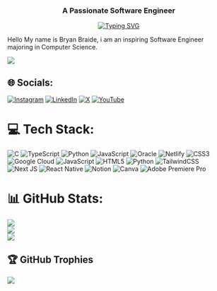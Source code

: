 <h3 align="center">A Passionate Software Engineer</h3>
<!-- markdownlint-disable MD033 MD041 -->
<p align="center">
<a href="https://git.io/typing-svg"><img src="https://readme-typing-svg.demolab.com?font=Times+New+Roman&pause=1000&color=21520EEB&random=false&width=435&lines=Technology+is+best+when+it+brings+people+together.+" alt="Typing SVG" /></a>
</p>
Hello My name is Bryan Braide, i am an inspiring Software Engineer majoring in Computer Science.

[![](https://visitcount.itsvg.in/api?id=bryanbraide&icon=0&color=1)](https://visitcount.itsvg.in)
## 🌐 Socials:
[![Instagram](https://img.shields.io/badge/Instagram-%23E4405F.svg?logo=Instagram&logoColor=white)](https://instagram.com/bryanbraide_) [![LinkedIn](https://img.shields.io/badge/LinkedIn-%230077B5.svg?logo=linkedin&logoColor=white)](https://linkedin.com/in/bryanbraide) [![X](https://img.shields.io/badge/X-black.svg?logo=X&logoColor=white)](https://x.com/BryanBraide_) [![YouTube](https://img.shields.io/badge/YouTube-%23FF0000.svg?logo=YouTube&logoColor=white)](https://youtube.com/@BryanBraide) 

# 💻 Tech Stack:
![C](https://img.shields.io/badge/c-%2300599C.svg?style=for-the-badge&logo=c&logoColor=white) ![TypeScript](https://img.shields.io/badge/typescript-%23007ACC.svg?style=for-the-badge&logo=typescript&logoColor=white) ![Python](https://img.shields.io/badge/python-3670A0?style=for-the-badge&logo=python&logoColor=ffdd54) ![JavaScript](https://img.shields.io/badge/javascript-%23323330.svg?style=for-the-badge&logo=javascript&logoColor=%23F7DF1E) ![Oracle](https://img.shields.io/badge/Oracle-F80000?style=for-the-badge&logo=oracle&logoColor=white) ![Netlify](https://img.shields.io/badge/netlify-%23000000.svg?style=for-the-badge&logo=netlify&logoColor=#00C7B7) ![CSS3](https://img.shields.io/badge/css3-%231572B6.svg?style=for-the-badge&logo=css3&logoColor=white) ![Google Cloud](https://img.shields.io/badge/GoogleCloud-%234285F4.svg?style=for-the-badge&logo=google-cloud&logoColor=white) ![JavaScript](https://img.shields.io/badge/javascript-%23323330.svg?style=for-the-badge&logo=javascript&logoColor=%23F7DF1E) ![HTML5](https://img.shields.io/badge/html5-%23E34F26.svg?style=for-the-badge&logo=html5&logoColor=white) ![Python](https://img.shields.io/badge/python-3670A0?style=for-the-badge&logo=python&logoColor=ffdd54) ![TailwindCSS](https://img.shields.io/badge/tailwindcss-%2338B2AC.svg?style=for-the-badge&logo=tailwind-css&logoColor=white) ![Next JS](https://img.shields.io/badge/Next-black?style=for-the-badge&logo=next.js&logoColor=white) ![React Native](https://img.shields.io/badge/react_native-%2320232a.svg?style=for-the-badge&logo=react&logoColor=%2361DAFB) ![Notion](https://img.shields.io/badge/Notion-%23000000.svg?style=for-the-badge&logo=notion&logoColor=white) ![Canva](https://img.shields.io/badge/Canva-%2300C4CC.svg?style=for-the-badge&logo=Canva&logoColor=white) ![Adobe Premiere Pro](https://img.shields.io/badge/Adobe%20Premiere%20Pro-9999FF.svg?style=for-the-badge&logo=Adobe%20Premiere%20Pro&logoColor=white)
# 📊 GitHub Stats:
![](https://github-readme-stats.vercel.app/api?username=bryanbraide&theme=radical&hide_border=false&include_all_commits=true&count_private=true)<br/>
![](https://github-readme-streak-stats.herokuapp.com/?user=bryanbraide&theme=radical&hide_border=false)<br/>
![](https://github-readme-stats.vercel.app/api/top-langs/?username=bryanbraide&theme=radical&hide_border=false&include_all_commits=true&count_private=true&layout=compact)


## 🏆 GitHub Trophies
![](https://github-profile-trophy.vercel.app/?username=bryanbraide&theme=dracula&no-frame=false&no-bg=true&margin-w=4)

  
<!-- Proudly created with GPRM ( https://gprm.itsvg.in ) -->
